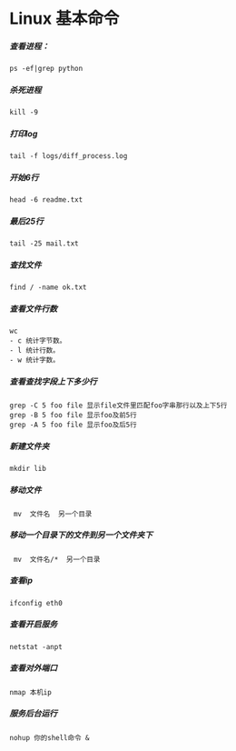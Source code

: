 # Linux 基本命令
##### 查看进程：
```
ps -ef|grep python
```
##### 杀死进程
```
kill -9
```
##### 打印log
```
tail -f logs/diff_process.log
```
##### 开始6行

```
head -6 readme.txt
```

##### 最后25行

```
tail -25 mail.txt
```

##### 查找文件

```
find / -name ok.txt
```
##### 查看文件行数
```
wc
- c 统计字节数。
- l 统计行数。
- w 统计字数。
```
##### 查看查找字段上下多少行
```
grep -C 5 foo file 显示file文件里匹配foo字串那行以及上下5行
grep -B 5 foo file 显示foo及前5行
grep -A 5 foo file 显示foo及后5行
```

##### 新建文件夹

```
mkdir lib
```

##### 移动文件

```
 mv  文件名  另一个目录
```

##### 移动一个目录下的文件到另一个文件夹下

```
 mv  文件名/*  另一个目录
```

##### 查看ip

```
ifconfig eth0
```

##### 查看开启服务

```
netstat -anpt
```

##### 查看对外端口

```
nmap 本机ip
```

##### 服务后台运行

```
nohup 你的shell命令 &
```

